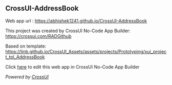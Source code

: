 ## CrossUI-AddressBook
Web app url : https://abhishek1241.github.io/CrossUI-AddressBook

This project was created by CrossUI No-Code App Builder: https://crossui.com/RADGithub

Based on template: https://linb.github.io/CrossUI_Assets/assets/projects/Prototyping/xui_project_tpl_AddressBook

Click [here](https://crossui.com/RADGithub/#!from=github&owner=abhishek1241&repo=CrossUI-AddressBook) to edit this web app in CrossUI No-Code App Builder

<i>Powered by [CrossUI](https://crossui.com)</i>
